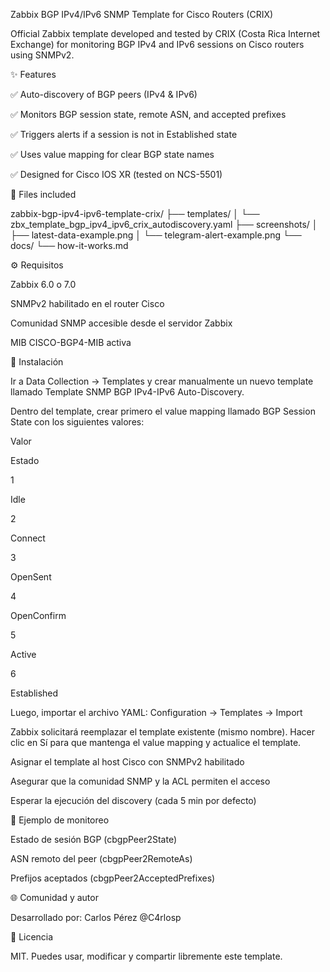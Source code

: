 Zabbix BGP IPv4/IPv6 SNMP Template for Cisco Routers (CRIX)

Official Zabbix template developed and tested by CRIX (Costa Rica Internet Exchange) for monitoring BGP IPv4 and IPv6 sessions on Cisco routers using SNMPv2.

✨ Features

✅ Auto-discovery of BGP peers (IPv4 & IPv6)

✅ Monitors BGP session state, remote ASN, and accepted prefixes

✅ Triggers alerts if a session is not in Established state

✅ Uses value mapping for clear BGP state names

✅ Designed for Cisco IOS XR (tested on NCS-5501)

📁 Files included

zabbix-bgp-ipv4-ipv6-template-crix/
├── templates/
│   └── zbx_template_bgp_ipv4_ipv6_crix_autodiscovery.yaml
├── screenshots/
│   ├── latest-data-example.png
│   └── telegram-alert-example.png
└── docs/
    └── how-it-works.md

⚙️ Requisitos

Zabbix 6.0 o 7.0

SNMPv2 habilitado en el router Cisco

Comunidad SNMP accesible desde el servidor Zabbix

MIB CISCO-BGP4-MIB activa

🔄 Instalación

Ir a Data Collection → Templates y crear manualmente un nuevo template llamado Template SNMP BGP IPv4-IPv6 Auto-Discovery.

Dentro del template, crear primero el value mapping llamado BGP Session State con los siguientes valores:

Valor

Estado

1

Idle

2

Connect

3

OpenSent

4

OpenConfirm

5

Active

6

Established

Luego, importar el archivo YAML: Configuration → Templates → Import

Zabbix solicitará reemplazar el template existente (mismo nombre). Hacer clic en Sí para que mantenga el value mapping y actualice el template.

Asignar el template al host Cisco con SNMPv2 habilitado

Asegurar que la comunidad SNMP y la ACL permiten el acceso

Esperar la ejecución del discovery (cada 5 min por defecto)

🚀 Ejemplo de monitoreo

Estado de sesión BGP (cbgpPeer2State)

ASN remoto del peer (cbgpPeer2RemoteAs)

Prefijos aceptados (cbgpPeer2AcceptedPrefixes)

🌐 Comunidad y autor

Desarrollado por: Carlos Pérez @C4rlosp

📝 Licencia

MIT. Puedes usar, modificar y compartir libremente este template.
